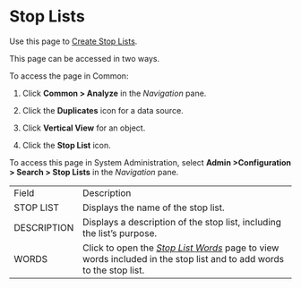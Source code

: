 # Stop Lists

<div class="use">

Use this page to [Create Stop
Lists](../Use_Cases/Create_Stop_Lists.htm).

</div>

This page can be accessed in two ways.

To access the page in Common:

1.  Click <span style="font-weight: bold;">Common \> Analyze</span> in
    the <span style="font-style: italic;">Navigation</span> pane.

2.  Click the <span style="font-weight: bold;">Duplicates</span> icon
    for a data source.

3.  Click <span style="font-weight: bold;">Vertical View</span> for an
    object.

4.  Click the <span style="font-weight: bold;">Stop List</span> icon.

To access this page in System Administration, select **Admin
\>Configuration \> Search \> Stop Lists** in
the *Navigation* pane.

|             |                                                                                                                                            |
| ----------- | ------------------------------------------------------------------------------------------------------------------------------------------ |
| Field       | Description                                                                                                                                |
| STOP LIST   | Displays the name of the stop list.                                                                                                        |
| DESCRIPTION | Displays a description of the stop list, including the list’s purpose.                                                                     |
| WORDS       | Click to open the *[Stop List Words](Stop_List_Words.htm)* page to view words included in the stop list and to add words to the stop list. |
